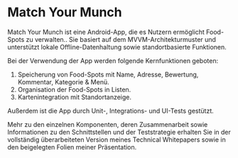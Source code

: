 # Match Your Munch

Match Your Munch ist eine Android-App, die es Nutzern ermöglicht Food-Spots zu verwalten..
Sie basiert auf dem MVVM-Architekturmuster und unterstützt lokale Offline-Datenhaltung sowie standortbasierte Funktionen.

Bei der Verwendung der App werden folgende Kernfunktionen geboten:

1. Speicherung von Food-Spots mit Name, Adresse, Bewertung, Kommentar, Kategorie & Menü.
2. Organisation der Food-Spots in Listen.
3. Kartenintegration mit Standortanzeige.

Außerdem ist die App durch Unit-, Integrations- und UI-Tests gestützt.

Mehr zu den einzelnen Komponenten, deren Zusammenarbeit sowie Informationen zu den Schnittstellen und der Teststrategie erhalten Sie in der vollständig überarbeiteten Version meines Technical Whitepapers sowie in den beigelegten Folien meiner Präsentation.
